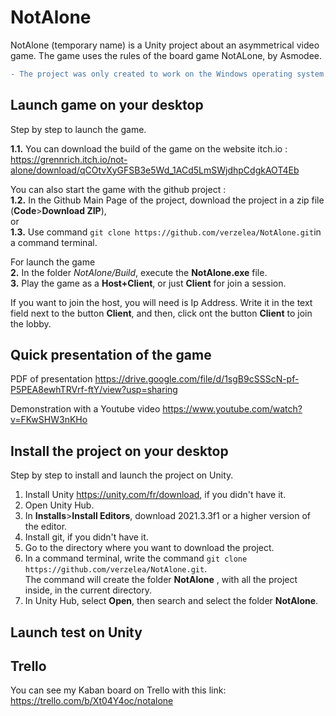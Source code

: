 # NotAlone
NotAlone (temporary name) is a Unity project about an asymmetrical video game. The game uses the rules of the board game NotALone, by Asmodee.

```diff
- The project was only created to work on the Windows operating system. Using Fedora, Linux or Mac will not work or you will encounter malfunctions. 
```

## Launch game on your desktop
Step by step to launch the game.  

**1.1.** You can download the build of the game on the website itch.io :  
https://grennrich.itch.io/not-alone/download/qCOtvXyGFSB3e5Wd_1ACd5LmSWjdhpCdgkAOT4Eb

You can also start the game with the github project :  
**1.2.** In the Github Main Page of the project, download the project in a zip file (**Code**>**Download ZIP**),  
or  
**1.3.** Use command `git clone https://github.com/verzelea/NotAlone.git`in a command terminal.

For launch the game  
**2.** In the folder *NotAlone/Build*, execute the **NotAlone.exe** file.  
**3.** Play the game as a **Host+Client**, or just **Client** for join a session.

If you want to join the host, you will need is Ip Address. Write it in the text field next to the button **Client**, and then, click ont the button **Client** to join the lobby.

## Quick presentation of the game
PDF of presentation
https://drive.google.com/file/d/1sgB9cSSScN-pf-P5PEA8ewhTRVrf-ftY/view?usp=sharing

Demonstration with a Youtube video
https://www.youtube.com/watch?v=FKwSHW3nKHo

## Install the project on your desktop
Step by step to install and launch the project on Unity.
1. Install Unity https://unity.com/fr/download, if you didn't have it.
2. Open Unity Hub.
3. In **Installs**>**Install Editors**, download 2021.3.3f1 or a higher version of the editor.
4. Install git, if you didn't have it.
5. Go to the directory where you want to download the project.
6. In a command terminal, write the command `git clone https://github.com/verzelea/NotAlone.git`.  
The command will create the folder **NotAlone** , with all the project inside, in the current directory.
7. In Unity Hub, select **Open**, then search and select the folder **NotAlone**.

## Launch test on Unity

## Trello
You can see my Kaban board on Trello with this link: https://trello.com/b/Xt04Y4oc/notalone
